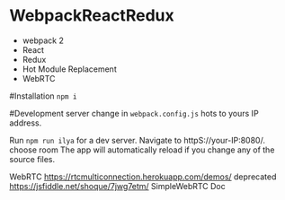 # WebpackReactRedux

* webpack 2
* React 
* Redux 
* Hot Module Replacement
* WebRTC


#Installation
` npm i `

#Development server
change in `webpack.config.js` hots to yours IP address. 

Run ` npm run ilya ` for a dev server. Navigate to httpS://your-IP:8080/. choose room 
 The app will automatically reload if you change any of the source files.



WebRTC
https://rtcmulticonnection.herokuapp.com/demos/
deprecated https://jsfiddle.net/shoque/7jwg7etm/
SimpleWebRTC Doc
